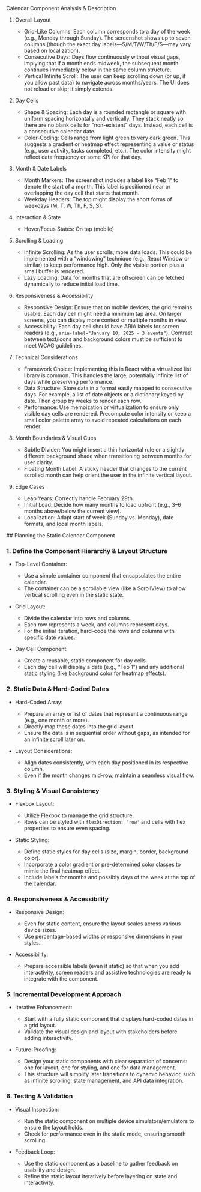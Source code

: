 <context>
Calendar Component Analysis & Description

1. Overall Layout
   - Grid-Like Columns: Each column corresponds to a day of the week (e.g., Monday through Sunday). The screenshot shows up to seven columns (though the exact day labels—S/M/T/W/Th/F/S—may vary based on localization).
   - Consecutive Days: Days flow continuously without visual gaps, implying that if a month ends midweek, the subsequent month continues immediately below in the same column structure.
   - Vertical Infinite Scroll: The user can keep scrolling down (or up, if you allow past data) to navigate across months/years. The UI does not reload or skip; it simply extends.

2. Day Cells
   - Shape & Spacing: Each day is a rounded rectangle or square with uniform spacing horizontally and vertically. They stack neatly so there are no blank cells for “non-existent” days. Instead, each cell is a consecutive calendar date.
   - Color-Coding: Cells range from light green to very dark green. This suggests a gradient or heatmap effect representing a value or status (e.g., user activity, tasks completed, etc.). The color intensity might reflect data frequency or some KPI for that day.

3. Month & Date Labels
   - Month Markers: The screenshot includes a label like “Feb 1” to denote the start of a month. This label is positioned near or overlapping the day cell that starts that month.
   - Weekday Headers: The top might display the short forms of weekdays (M, T, W, Th, F, S, S).

4. Interaction & State
   - Hover/Focus States: On tap (mobile)

5. Scrolling & Loading
   - Infinite Scrolling: As the user scrolls, more data loads. This could be implemented with a “windowing” technique (e.g., React Window or similar) to keep performance high. Only the visible portion plus a small buffer is rendered.
   - Lazy Loading: Data for months that are offscreen can be fetched dynamically to reduce initial load time.

6. Responsiveness & Accessibility
   - Responsive Design: Ensure that on mobile devices, the grid remains usable. Each day cell might need a minimum tap area. On larger screens, you can display more context or multiple months in view.
   - Accessibility: Each day cell should have ARIA labels for screen readers (e.g., `aria-label="January 10, 2025 - 3 events"`). Contrast between text/icons and background colors must be sufficient to meet WCAG guidelines.

7. Technical Considerations
   - Framework Choice: Implementing this in React with a virtualized list library is common. This handles the large, potentially infinite list of days while preserving performance.
   - Data Structure: Store data in a format easily mapped to consecutive days. For example, a list of date objects or a dictionary keyed by date. Then group by weeks to render each row.
   - Performance: Use memoization or virtualization to ensure only visible day cells are rendered. Precompute color intensity or keep a small color palette array to avoid repeated calculations on each render.

8. Month Boundaries & Visual Cues
   - Subtle Divider: You might insert a thin horizontal rule or a slightly different background shade when transitioning between months for user clarity.
   - Floating Month Label: A sticky header that changes to the current scrolled month can help orient the user in the infinite vertical layout.

9. Edge Cases
   - Leap Years: Correctly handle February 29th.
   - Initial Load: Decide how many months to load upfront (e.g., 3–6 months above/below the current view).
   - Localization: Adapt start of week (Sunday vs. Monday), date formats, and local month labels.
</context>

<static-calendar-component>
## Planning the Static Calendar Component

### 1. Define the Component Hierarchy & Layout Structure
- Top-Level Container:  
  - Use a simple container component that encapsulates the entire calendar.
  - The container can be a scrollable view (like a ScrollView) to allow vertical scrolling even in the static state.

- Grid Layout:  
  - Divide the calendar into rows and columns.  
  - Each row represents a week, and columns represent days.  
  - For the initial iteration, hard-code the rows and columns with specific date values.

- Day Cell Component:  
  - Create a reusable, static component for day cells.  
  - Each day cell will display a date (e.g., “Feb 1”) and any additional static styling (like background color for heatmap effects).

### 2. Static Data & Hard-Coded Dates
- Hard-Coded Array:  
  - Prepare an array or list of dates that represent a continuous range (e.g., one month or more).  
  - Directly map these dates into the grid layout.  
  - Ensure the data is in sequential order without gaps, as intended for an infinite scroll later on.

- Layout Considerations:  
  - Align dates consistently, with each day positioned in its respective column.
  - Even if the month changes mid-row, maintain a seamless visual flow.

### 3. Styling & Visual Consistency
- Flexbox Layout:  
  - Utilize Flexbox to manage the grid structure.  
  - Rows can be styled with `flexDirection: 'row'` and cells with flex properties to ensure even spacing.

- Static Styling:  
  - Define static styles for day cells (size, margin, border, background color).
  - Incorporate a color gradient or pre-determined color classes to mimic the final heatmap effect.
  - Include labels for months and possibly days of the week at the top of the calendar.

### 4. Responsiveness & Accessibility
- Responsive Design:  
  - Even for static content, ensure the layout scales across various device sizes.  
  - Use percentage-based widths or responsive dimensions in your styles.

- Accessibility:  
  - Prepare accessible labels (even if static) so that when you add interactivity, screen readers and assistive technologies are ready to integrate with the component.

### 5. Incremental Development Approach
- Iterative Enhancement:  
  - Start with a fully static component that displays hard-coded dates in a grid layout.  
  - Validate the visual design and layout with stakeholders before adding interactivity.
  
- Future-Proofing:  
  - Design your static components with clear separation of concerns: one for layout, one for styling, and one for data management.  
  - This structure will simplify later transitions to dynamic behavior, such as infinite scrolling, state management, and API data integration.

### 6. Testing & Validation
- Visual Inspection:  
  - Run the static component on multiple device simulators/emulators to ensure the layout holds.
  - Check for performance even in the static mode, ensuring smooth scrolling.

- Feedback Loop:  
  - Use the static component as a baseline to gather feedback on usability and design.  
  - Refine the static layout iteratively before layering on state and interactivity.
</static-calendar-component>